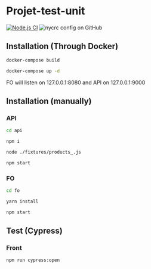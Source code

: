 # Projet-test-unit
[![Node.js CI](https://github.com/raphagoo/projet-test-unit/actions/workflows/node.js.yml/badge.svg)](https://github.com/raphagoo/projet-test-unit/actions/workflows/node.js.yml) ![nycrc config on GitHub](https://img.shields.io/nycrc/raphagoo/projet-test-unit?config=api%2F.nycrc)


## Installation (Through Docker)

```sh
docker-compose build
```

```sh
docker-compose up -d
```

FO will listen on 127.0.0.1:8080 and API on 127.0.0.1:9000

## Installation (manually)

### API

```sh
cd api
```

```sh
npm i
```

```sh
node ./fixtures/products_.js
```

```sh
npm start
```

### FO

```sh
cd fo
```

```sh
yarn install
```

```sh
npm start
```

## Test (Cypress)
### Front

```sh
npm run cypress:open
```


